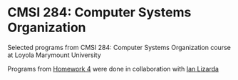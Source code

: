 # CMSI 284: Computer Systems Organization
Selected programs from CMSI 284: Computer Systems Organization course at Loyola Marymount University  

Programs from [Homework 4](https://github.com/dmoini/cmsi-284-computer-systems-organization/tree/master/Homework%204) were done in collaboration with [Ian Lizarda](https://github.com/ianlizzo)
